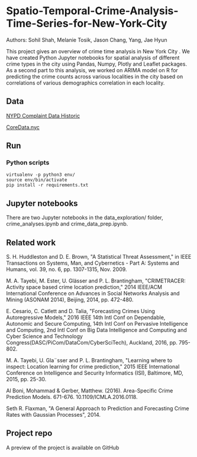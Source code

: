 # Spatio-Temporal-Crime-Analysis-Time-Series-for-New-York-City
Authors: Sohil Shah, Melanie Tosik, Jason Chang, Yang, Jae Hyun

This project gives an overview of crime time analysis in New York City . We have created Python Jupyter notebooks for spatial analysis of different crime types in the city using Pandas, Numpy, Plotly and Leaflet packages. As a second part to this analysis, we worked on ARIMA model on R for predicting the crime counts across various localities in the city based on correlations of various demographics correlation in each locality. 

## Data
[NYPD Complaint Data Historic](https://data.cityofnewyork.us/Public-Safety/NYPD-Complaint-Data-Historic/qgea-i56i)

[CoreData.nyc](http://app.coredata.nyc/?mlb=false&ntii=&ntr=&mz=14&vtl=https%3A%2F%2Fthefurmancenter.carto.com%2Fu%2Fnyufc%2Fapi%2Fv2%2Fviz%2F691a2b7c-94d7-46ac-ac4d-9a589cb2c6ed%2Fviz.json&mln=false&mlp=true&mlat=40.718&ptsb=&nty=&mb=roadmap&pf=%7B%22subsidies%22%3Atrue%7D&md=map&mlv=false&mlng=-73.996&btl=Borough&atp=properties)

## Run
### Python scripts

```
virtualenv -p python3 env/
source env/bin/activate
pip install -r requirements.txt
```

## Jupyter notebooks
There are two Jupyter notebooks in the data_exploration/ folder, crime_analyses.ipynb and crime_data_prep.ipynb.

## Related work
S. H. Huddleston and D. E. Brown, "A Statistical Threat Assessment," in IEEE Transactions on Systems, Man, and Cybernetics - Part A: Systems and Humans, vol. 39, no. 6, pp. 1307-1315, Nov. 2009.

M. A. Tayebi, M. Ester, U. Glässer and P. L. Brantingham, "CRIMETRACER: Activity space based crime location prediction," 2014 IEEE/ACM International Conference on Advances in Social Networks Analysis and Mining (ASONAM 2014), Beijing, 2014, pp. 472-480.

E. Cesario, C. Catlett and D. Talia, "Forecasting Crimes Using Autoregressive Models," 2016 IEEE 14th Intl Conf on Dependable, Autonomic and Secure Computing, 14th Intl Conf on Pervasive Intelligence and Computing, 2nd Intl Conf on Big Data Intelligence and Computing and Cyber Science and Technology Congress(DASC/PiCom/DataCom/CyberSciTech), Auckland, 2016, pp. 795-802.

M. A. Tayebi, U. Gla¨sser and P. L. Brantingham, "Learning where to inspect: Location learning for crime prediction," 2015 IEEE International Conference on Intelligence and Security Informatics (ISI), Baltimore, MD, 2015, pp. 25-30.

Al Boni, Mohammad & Gerber, Matthew. (2016). Area-Specific Crime Prediction Models. 671-676. 10.1109/ICMLA.2016.0118.

Seth R. Flaxman, "A General Approach to Prediction and Forecasting Crime Rates with Gaussian Processes", 2014.

## Project repo
A preview of the project is available on GitHub

